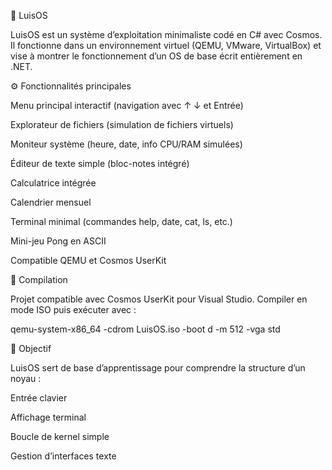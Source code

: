 🧠 LuisOS

LuisOS est un système d’exploitation minimaliste codé en C# avec Cosmos.
Il fonctionne dans un environnement virtuel (QEMU, VMware, VirtualBox) et vise à montrer le fonctionnement d’un OS de base écrit entièrement en .NET.

⚙️ Fonctionnalités principales

Menu principal interactif (navigation avec ↑ ↓ et Entrée)

Explorateur de fichiers (simulation de fichiers virtuels)

Moniteur système (heure, date, info CPU/RAM simulées)

Éditeur de texte simple (bloc-notes intégré)

Calculatrice intégrée

Calendrier mensuel

Terminal minimal (commandes help, date, cat, ls, etc.)

Mini-jeu Pong en ASCII

Compatible QEMU et Cosmos UserKit

💽 Compilation

Projet compatible avec Cosmos UserKit pour Visual Studio.
Compiler en mode ISO puis exécuter avec :

qemu-system-x86_64 -cdrom LuisOS.iso -boot d -m 512 -vga std

🧰 Objectif

LuisOS sert de base d’apprentissage pour comprendre la structure d’un noyau :

Entrée clavier

Affichage terminal

Boucle de kernel simple

Gestion d’interfaces texte
